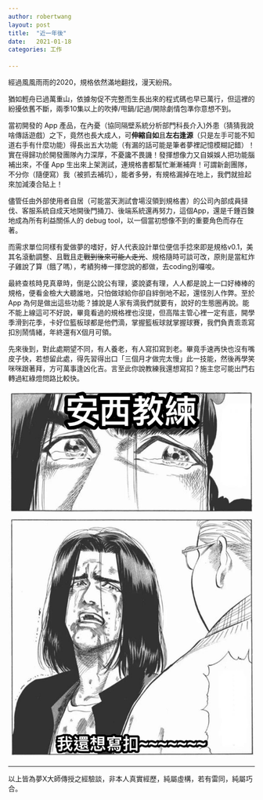 ```yaml
---
author: robertwang
layout: post
title:  "近一年後"
date:   2021-01-18
categories: 工作

---
```


經過風風雨雨的2020，規格依然滿地翻找，漫天紛飛。

猶如輕舟已過萬重山，依據匆促不完整而生長出來的程式碼也早已萬行，但這裡的紛擾依舊不斷，兩季10集以上的吹捧/甩鍋/記過/開除劇情包準你意想不到。

當初開發的 App 產品，在內憂（協同隔壁系統分析部門科長介入)外患（猜猜我說啥傳話遊戲）之下，竟然也長大成人，可**伸縮自如**且**左右逢源**（只是左手可能不知道右手有什麼功能）得長出五大功能（有漏的話可能是筆者夢裡記憶模糊記錯）！實在得歸功於開發團隊內力深厚，不憂讒不畏譏！發揮想像力又自娛娛人把功能腦補出來，不僅 App 生出來上架測試，連規格書都幫忙漸漸補齊！可謂新創團隊，不分你（隨便寫）我（被抓去補坑），能者多勞，有規格漏掉在地上，我們就撿起來加減湊合貼上！

儘管任由外部使用者自居（可能當天測試會場沒領到規格書）的公司內部成員撻伐、客服系統自成天地開後門捅刀、後端系統還再努力，這個App，還是千錘百鍊地成為所有利益關係人的 debug tool，以一個當初想像不到的重要角色而存在著。

而需求單位同樣有愛做夢的嗜好，好人代表設計單位便信手捻來即是規格v0.1，美其名滾動調整、且戰且走~~戰到後來可能人走光~~、規格隨時可談可改，原則是當紅炸子雞說了算（餓了嗎），考績狗棒一揮您說的都做，去coding別囉唆。

最終查核時見真章時，倒是公說公有理，婆說婆有理，人人都是說上一口好棒棒的規格，便看金檢大大聽誰地，只怕做球給你卻自絆倒地不起，還怪別人作弊。至於 App 為何是做出這些功能？據說是人家有滴我們就要有，說好的生態圈再說。能不能上線這可不好說，畢竟看過的規格裡也沒提，但高階主管心裡一定有底，開學季滑到花季，卡好位籃板球都是他們滴，掌握籃板球就掌握球賽，我們負責乖乖寫扣別鬧情緒，年終還有X個月可領。

先來後到，對此處期望不同，有人養老，有人寫扣寫到老。畢竟手速再快也沒有嘴皮子快，若想留此處，得先習得出口「三個月才做完太慢」此一技能，然後再學笑咪咪跟著拜，方可萬事逢凶化吉。言至此你說教練我還想寫扣？施主您可能出門右轉過紅綠燈問路比較快。

![wanna coding](wanna_coding.png)

---
以上皆為夢X大師傳授之經驗談，非本人真實經歷，純屬虛構，若有雷同，純屬巧合。

